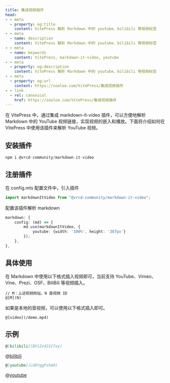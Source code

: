 ```yaml
---
title: 集成视频插件
head:
- - meta
  - property: og:title
    content: VitePress 解析 Markdown 中的 youtube、bilibili 等视频标签
- - meta
  - name: description
    content: VitePress 解析 Markdown 中的 youtube、bilibili 等视频标签
- - meta
  - name: keywords
    content: VitePress, markdown-it-video, youtube
- - meta
  - property: og:description
    content: VitePress 解析 Markdown 中的 youtube、bilibili 等视频标签
- - meta
  - property: og:url
    content: https://sooloe.com/VitePress/集成视频插件
- - link
  - rel: canonical
    href: https://sooloe.com/VitePress/集成视频插件
---
```


在 VitePress 中，通过集成 markdown-it-video 插件，可以方便地解析 Markdown 中的 YouTube 视频链接，实现视频的嵌入和播放。下面将介绍如何在 VitePress 中使用该插件来解析 YouTube 视频。

## 安装插件

```typescript
npm i @vrcd-community/markdown-it-video
```

## 注册插件

在 config.mts 配置文件中，引入插件

```typescript
import markdownItVideo from "@vrcd-community/markdown-it-video";
```

配置该插件解析 markdown

```typescript
markdown: {
    config: (md) => {
        md.use(markdownItVideo, {
            youtube: {width: '100%', height: '387px'}
        });
    },
},
```

## 具体使用

在 Markdown 中使用以下格式插入视频即可，当前支持 YouTube、Vimeo、Vine、Prezi、OSF、BiliBili 等视频插入。

```text
// M：上述视频网站，N 是视频 ID
@[M](N) 
```

如果是本地的音视频，可以使用以下格式插入即可。

```text
@[video](/demo.mp4)
```

## 示例

```markdown
@[bilibili](BV1Zz421C7xy)
```

@[bilibili](BV1Zz421C7xy)

```markdown
@[youtube](LUDYggPshA0)
```

@[youtube](LUDYggPshA0)

